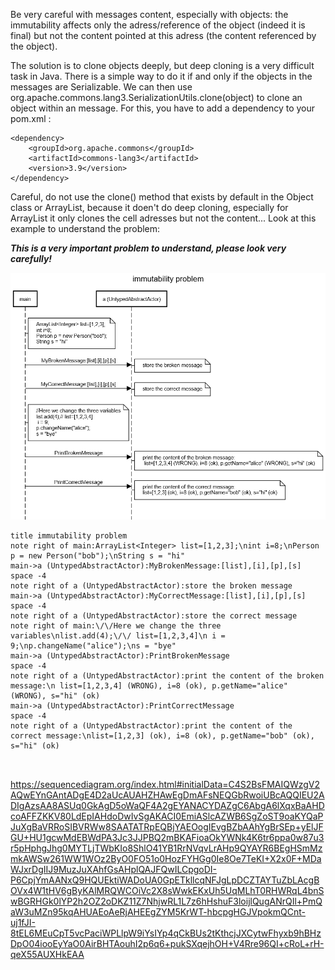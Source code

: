 Be very careful with messages content, especially with objects: the immutability affects only the adress/reference of the object (indeed it is final) but not the content pointed at this adress (the content referenced by the object).

The solution is to clone objects deeply, but deep cloning is a very difficult task in Java. There is a simple way to do it if and only if the objects in the messages are Serializable. We can then use org.apache.commons.lang3.SerializationUtils.clone(object) to clone an object within an message. For this, you have to add a dependency to your pom.xml :

```
<dependency>
    <groupId>org.apache.commons</groupId>
    <artifactId>commons-lang3</artifactId>
    <version>3.9</version>
</dependency>
```
Careful, do not use the clone() method that exists by default in the Object class or ArrayList, because it doen't do deep cloning, especially for ArrayList it only clones the cell adresses but not the content... Look at this example to understand the problem:

***This is a very important problem to understand, please look very carefully!***

![](img.png)

```
title immutability problem
note right of main:ArrayList<Integer> list=[1,2,3];\nint i=8;\nPerson p = new Person("bob");\nString s = "hi"
main->a (UntypedAbstractActor):MyBrokenMessage:[list],[i],[p],[s]
space -4
note right of a (UntypedAbstractActor):store the broken message
main->a (UntypedAbstractActor):MyCorrectMessage:[list],[i],[p],[s]
space -4
note right of a (UntypedAbstractActor):store the correct message
note right of main:\/\/Here we change the three variables\nlist.add(4);\/\/ list=[1,2,3,4]\n i = 9;\np.changeName("alice");\ns = "bye"
main->a (UntypedAbstractActor):PrintBrokenMessage
space -4
note right of a (UntypedAbstractActor):print the content of the broken message:\n list=[1,2,3,4] (WRONG), i=8 (ok), p.getName="alice" (WRONG), s="hi" (ok)
main->a (UntypedAbstractActor):PrintCorrectMessage
space -4
note right of a (UntypedAbstractActor):print the content of the correct message:\nlist=[1,2,3] (ok), i=8 (ok), p.getName="bob" (ok), s="hi" (ok)



```
https://sequencediagram.org/index.html#initialData=C4S2BsFMAIQWzgV2AQwEYnGAntADgE4D2aUcAUAHZHAwEgDmAFsNEQGbRwoiUBcAQQIEU2ADIgAzsAA8ASUq0GkAgD5oWaQF4A2gEYANACYDAZgC6AbgA6lXqxBaAHDcoAFFZKKV80LdEpIAHdoDwIvSgAKACI0EmiASlcAZWB6SgZoST9oaKYQaPJuXgBaVRRoSIBVRWw8SAATATRpEQBjYAEOogIEvgBZbAAhYgBrSEp+yElJFGU+HU1gcwMdEBWdPA3Jc3JJPBQ2mBKAFioaOkYWNk4K6tr6ppa0w87u3r5pHphgJhg0MYTLjTWbKIo8ShlO41YB1RrNVqvLrAHp9QYAYR6BEgHSmMzmkAWSw261WW1WOz2ByO0FO51o0HozFYHGg0Ie8Oe7TeKI+X2x0F+MDaWJxrDgIIJ9MuzJuXAhfGsAHplQAJFQwILCpgoDI-P6CpjYmAANxQ9HQUEktiWADoUA0GpETkllcqNFJgLpDCZTAYTuZbLAcgBOVx4W1tHV6gByKAlMRQWCOiVc2X8sWwkEKxUh5UqMLhT0RHWRqL4bnSwBGRHGk0lYP2h2OZ2oDKZ11Z7NhjwRL1L7z6hHshuF3loijlQugANrQIl+PmQaW3uMZn95kqAHUAEoAeRjAHEEgZYM5KrWT-hbcpgHGJVpokmQCnt-uj1fJI-8tEL6MEuCpT5vcPaciWPLlpW9iYsIYp4qCkBUs2tKthcjJXCytwFhyxb9hBHzDpO04iooEyYaO0AirBHTAouhI2p6q6+pukSXqejhOH+V4Rre96QI+cRoL+rH-qeX55AUXHkEAA